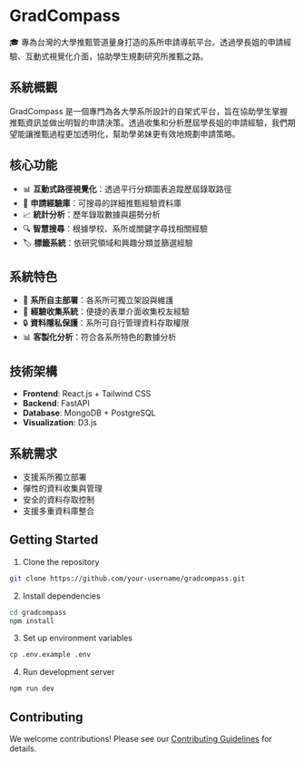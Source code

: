 # GradCompass

🎓 專為台灣的大學推甄管道量身打造的系所申請導航平台。透過學長姐的申請經驗、互動式視覺化介面，協助學生規劃研究所推甄之路。

## 系統概觀

GradCompass 是一個專門為各大學系所設計的自架式平台，旨在協助學生掌握推甄資訊並做出明智的申請決策。透過收集和分析歷屆學長姐的申請經驗，我們期望能讓推甄過程更加透明化，幫助學弟妹更有效地規劃申請策略。

## 核心功能

- 📊 **互動式路徑視覺化**：透過平行分類圖表追蹤歷屆錄取路徑
- 👥 **申請經驗庫**：可搜尋的詳細推甄經驗資料庫
- 📈 **統計分析**：歷年錄取數據與趨勢分析
- 🔍 **智慧搜尋**：根據學校、系所或關鍵字尋找相關經驗
- 🏷️ **標籤系統**：依研究領域和興趣分類並篩選經驗

## 系統特色

- 🏫 **系所自主部署**：各系所可獨立架設與維護
- 📝 **經驗收集系統**：便捷的表單介面收集校友經驗
- 🔒 **資料隱私保護**：系所可自行管理資料存取權限
- 📊 **客製化分析**：符合各系所特色的數據分析

## 技術架構

- **Frontend**: React.js + Tailwind CSS
- **Backend**: FastAPI
- **Database**: MongoDB + PostgreSQL
- **Visualization**: D3.js

## 系統需求

- 支援系所獨立部署
- 彈性的資料收集與管理
- 安全的資料存取控制
- 支援多重資料庫整合

## Getting Started

1. Clone the repository

```bash
git clone https://github.com/your-username/gradcompass.git
```

2. Install dependencies

```bash
cd gradcompass
npm install
```

3. Set up environment variables

```bash
cp .env.example .env
```

4. Run development server

```bash
npm run dev
```

## Contributing

We welcome contributions! Please see our [Contributing Guidelines](CONTRIBUTING.md) for details.